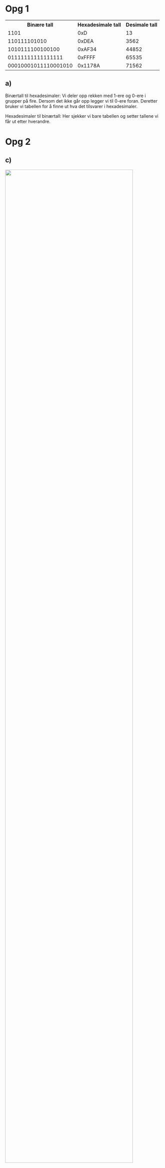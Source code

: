<h1>Opg 1</h1>  
<table>
    <tr>
        <th>Binære tall</th>  
        <th>Hexadesimale tall</th>  
        <th>Desimale tall</th>
    </tr>
    <tr>
        <td>1101</td>
        <td>0xD</td>
        <td>13</td>
    </tr>
    <tr>
        <td>110111101010</td>
        <td>0xDEA</td>
        <td>3562</td>
    </tr>
    <tr>
        <td>1010111100100100</td>
        <td>0xAF34</td>
        <td>44852</td>
    </tr>
    <tr>
        <td>01111111111111111</td>
        <td>0xFFFF</td>
        <td>65535</td>
    </tr>
    <tr>
        <td>00010001011110001010</td>
        <td>0x1178A</td>
        <td>71562</td>
    </tr>
</table>  
<h2>a)</h2>  
<p>Binærtall til hexadesimaler: Vi deler opp rekken med 1-ere og 0-ere i grupper på fire. Dersom det ikke går opp legger vi til 0-ere foran. Deretter bruker vi tabellen for å finne ut hva det tilsvarer i hexadesimaler.</p>  
<p>Hexadesimaler til binærtall: Her sjekker vi bare tabellen og setter tallene vi får ut etter hverandre.</p>  
<h1>Opg 2</h1>  
<h2>c)</h2>    
<img src="https://user-images.githubusercontent.com/35686045/35858901-5ff80fec-0b3e-11e8-9897-fb5c79c169af.png" width="90%"></img> 